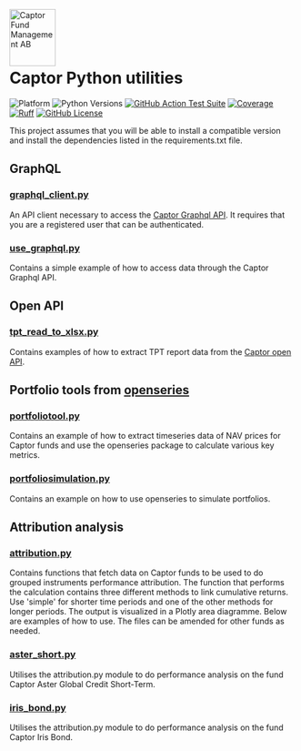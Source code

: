 <a href="https://captor.se/"><img src="https://sales.captor.se/captor_logo_sv_1600_icketransparent.png" alt="Captor Fund Management AB" width="81" height="100" align="left" float="right"/></a><br/>

<br><br>



# Captor Python utilities

![Platform](https://img.shields.io/badge/platforms-Windows%20%7C%20macOS%20%7C%20Linux-blue)
![Python Versions](https://img.shields.io/badge/python-3.10%20%7C%203.11%20%7C%203.12%20%7C%203.13-blue)
[![GitHub Action Test Suite](https://github.com/CaptorAB/py-utils/actions/workflows/tests.yml/badge.svg)](https://github.com/CaptorAB/py-utils/actions/workflows/tests.yml)
[![Coverage](https://cdn.jsdelivr.net/gh/CaptorAB/py-utils@master/coverage.svg)](https://github.com/CaptorAB/py-utils/actions/workflows/tests.yml)
[![Ruff](https://img.shields.io/endpoint?url=https://raw.githubusercontent.com/astral-sh/ruff/main/assets/badge/v2.json)](https://beta.ruff.rs/docs/)
[![GitHub License](https://img.shields.io/github/license/CaptorAB/py-utils)](https://github.com/CaptorAB/py-utils/blob/master/LICENSE)

This project assumes that you will be able to install a compatible version and install the dependencies listed in the requirements.txt file.

## GraphQL

### [graphql_client.py](https://github.com/CaptorAB/py-utils/blob/master/graphql_client.py)

An API client necessary to access the [Captor Graphql API](https://api.captor.se/graphql). It requires that you are a registered user that can be authenticated.

### [use_graphql.py](https://github.com/CaptorAB/py-utils/blob/master/use_graphql.py)

Contains a simple example of how to access data through the Captor Graphql API.

## Open API

### [tpt_read_to_xlsx.py](https://github.com/CaptorAB/py-utils/blob/master/tpt_read_to_xlsx.py)

Contains examples of how to extract TPT report data from the [Captor open API](https://api.captor.se/public/api/).

## Portfolio tools from [openseries](https://github.com/CaptorAB/openseries)

### [portfoliotool.py](https://github.com/CaptorAB/py-utils/blob/master/portfoliotool.py)

Contains an example of how to extract timeseries data of NAV prices for Captor funds and use the openseries package to calculate various key metrics.

### [portfoliosimulation.py](https://github.com/CaptorAB/py-utils/blob/master/portfoliosimulation.py)

Contains an example on how to use openseries to simulate portfolios.

## Attribution analysis

### [attribution.py](https://github.com/CaptorAB/py-utils/blob/master/attribution.py)

Contains functions that fetch data on Captor funds to be used to do grouped instruments performance attribution. 
The function that performs the calculation contains three different methods to link cumulative returns. 
Use 'simple' for shorter time periods and one of the other methods for longer periods.
The output is visualized in a Plotly area diagramme. 
Below are examples of how to use. The files can be amended for other funds as needed.

### [aster_short.py](https://github.com/CaptorAB/py-utils/blob/master/aster_short.py)

Utilises the attribution.py module to do performance analysis on the fund Captor Aster Global Credit Short-Term.

### [iris_bond.py](https://github.com/CaptorAB/py-utils/blob/master/iris_bond.py)

Utilises the attribution.py module to do performance analysis on the fund Captor Iris Bond.
